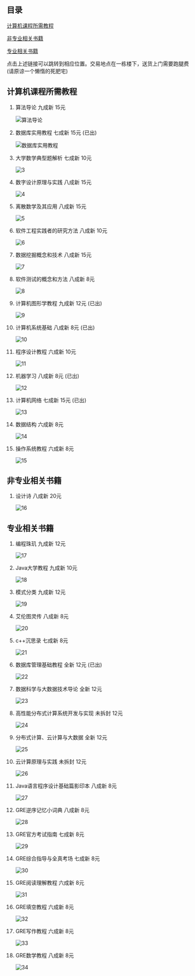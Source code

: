 
## 目录

[计算机课程所需教程](#计算机课程所需教程)

[非专业相关书籍](#非专业相关书籍)

[专业相关书籍](#专业相关书籍)

点击上述链接可以跳转到相应位置。交易地点在一栋楼下，送货上门需要跑腿费(请原谅一个懒惰的死肥宅)

## 计算机课程所需教程

1. 算法导论  九成新  15元

   ![算法导论](./assets/1.jpg)

2. 数据库实用教程 七成新 15元  (已出)

   ![数据库实用教程](./assets/2.jpg)

3. 大学数学典型题解析  七成新 10元

   ![3](./assets/3.jpg)

4. 数字设计原理与实践 八成新 15元

   ![4](./assets/4.jpg)

5. 离散数学及其应用	八成新	15元

   ![5](./assets/5.jpg)

6. 软件工程实践者的研究方法	八成新	10元

   ![6](./assets/6.jpg)

7. 数据挖掘概念和技术	八成新	15元

   ![7](./assets/7.jpg)

8. 软件测试的概念和方法	八成新	8元

   ![8](./assets/8.jpg)

9. 计算机图形学教程	九成新	12元  (已出)

   ![9](./assets/9.jpg)

10. 计算机系统基础	八成新	8元  (已出)

    ![10](./assets/10.jpg)

11. 程序设计教程	六成新	10元

    ![11](./assets/11.jpg)

12. 机器学习	八成新	8元  (已出)

    ![12](./assets/12.jpg)

13. 计算机网络	七成新	15元  (已出)

    ![13](./assets/13.jpg)

14. 数据结构	六成新	8元

    ![14](./assets/14.jpg)

15. 操作系统教程	六成新	8元

    ![15](./assets/15.jpg)



## 非专业相关书籍

1. 设计诗	八成新	20元

   ![16](./assets/16.jpg)



## 专业相关书籍

1. 编程珠玑	九成新	12元

   ![17](./assets/17.jpg)

2. Java大学教程	九成新	10元

   ![18](./assets/18.jpg)

3. 模式分类	九成新	12元

   ![19](./assets/19.jpg)

4. 艾伦图灵传	八成新	8元

   ![20](./assets/20.jpg)

5. c++沉思录	七成新	8元

   ![21](./assets/21.jpg)

6. 数据库管理基础教程	全新	12元  (已出)

   ![22](./assets/22.jpg)

7. 数据科学与大数据技术导论	全新	12元

   ![23](./assets/23.jpg)

8. 高性能分布式计算系统开发与实现	未拆封	12元

   ![24](./assets/24.jpg)

9. 分布式计算、云计算与大数据	全新	12元

   ![25](./assets/25.jpg)

10. 云计算原理与实践	未拆封	12元

    ![26](./assets/26.jpg)

11. Java语言程序设计基础篇影印本	八成新	8元

    ![27](./assets/27.jpg)

12. GRE逆序记忆小词典	八成新	8元

    ![28](./assets/28.jpg)

13. GRE官方考试指南	七成新	8元

    ![29](./assets/29.jpg)

14. GRE综合指导与全真考场	七成新	8元

    ![30](./assets/30.jpg)

15. GRE阅读理解教程	六成新	8元

    ![31](./assets/31.jpg)

16. GRE填空教程	六成新	8元

    ![32](./assets/32.jpg)

17. GRE写作教程	六成新	8元

    ![33](./assets/33.jpg)

18. GRE数学教程	八成新	8元

    ![34](./assets/34.jpg)





